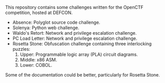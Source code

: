 This repository contains some challenges written for the OpenCTF competition, hosted at DEFCON.

- Absence: Polyglot source code challenge.
- Solenya: Python web challenge.
- Waldo's Retort: Network and privilege escalation challenge.
- PC Load Letter: Network and privilege escalation challenge.
- Rosetta Stone: Obfuscation challenge containing three interlocking puzzles:
  1. Upper: Programmable logic array (PLA) circuit diagrams.
  2. Middle: x86 ASM.
  3. Lower: COBOL.

Some of the documentation could be better, particularly for Rosetta Stone.
